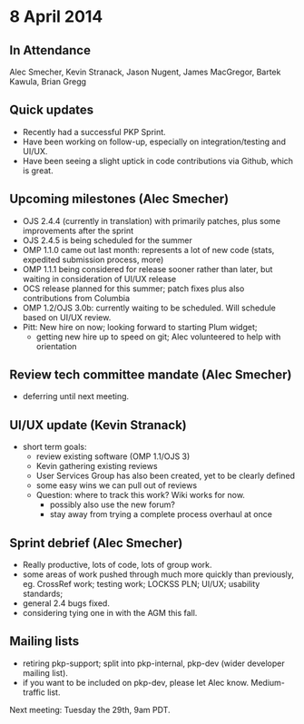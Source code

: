# 8 April 2014

In Attendance
-------------

Alec Smecher, Kevin Stranack, Jason Nugent, James MacGregor, Bartek Kawula, Brian Gregg

Quick updates
-------------

-   Recently had a successful PKP Sprint.
-   Have been working on follow-up, especially on integration/testing and UI/UX.
-   Have been seeing a slight uptick in code contributions via Github, which is great.

Upcoming milestones (Alec Smecher)
----------------------------------

-   OJS 2.4.4 (currently in translation) with primarily patches, plus some improvements after the sprint
-   OJS 2.4.5 is being scheduled for the summer
-   OMP 1.1.0 came out last month: represents a lot of new code (stats, expedited submission process, more)
-   OMP 1.1.1 being considered for release sooner rather than later, but waiting in consideration of UI/UX release
-   OCS release planned for this summer; patch fixes plus also contributions from Columbia
-   OMP 1.2/OJS 3.0b: currently waiting to be scheduled. Will schedule based on UI/UX review.
-   Pitt: New hire on now; looking forward to starting Plum widget;
    -   getting new hire up to speed on git; Alec volunteered to help with orientation

Review tech committee mandate (Alec Smecher)
--------------------------------------------

-   deferring until next meeting.

UI/UX update (Kevin Stranack)
-----------------------------

-   short term goals:
    -   review existing software (OMP 1.1/OJS 3)
    -   Kevin gathering existing reviews
    -   User Services Group has also been created, yet to be clearly defined
    -   some easy wins we can pull out of reviews
    -   Question: where to track this work? Wiki works for now.
        -   possibly also use the new forum?
        -   stay away from trying a complete process overhaul at once

Sprint debrief (Alec Smecher)
-----------------------------

-   Really productive, lots of code, lots of group work.
-   some areas of work pushed through much more quickly than previously, eg. CrossRef work; testing work; LOCKSS PLN; UI/UX; usability standards;
-   general 2.4 bugs fixed.
-   considering tying one in with the AGM this fall.

Mailing lists
-------------

-   retiring pkp-support; split into pkp-internal, pkp-dev (wider developer mailing list).
-   if you want to be included on pkp-dev, please let Alec know. Medium-traffic list.

Next meeting: Tuesday the 29th, 9am PDT.